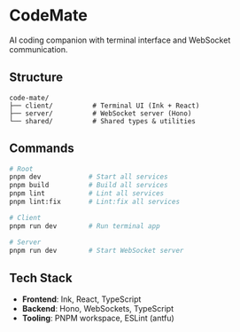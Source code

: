 # CodeMate

AI coding companion with terminal interface and WebSocket communication.

## Structure

```
code-mate/
├── client/          # Terminal UI (Ink + React)
├── server/          # WebSocket server (Hono)
└── shared/          # Shared types & utilities
```

## Commands

```bash
# Root
pnpm dev            # Start all services
pnpm build          # Build all services
pnpm lint           # Lint all services
pnpm lint:fix       # Lint:fix all services

# Client
pnpm run dev        # Run terminal app

# Server
pnpm run dev        # Start WebSocket server
```

## Tech Stack

- **Frontend**: Ink, React, TypeScript
- **Backend**: Hono, WebSockets, TypeScript
- **Tooling**: PNPM workspace, ESLint (antfu)